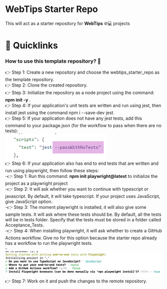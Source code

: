 #
# WebTips Starter Repo
This will act as a starter repository for **WebTips** 🌐💻 projects

#
# 🔗 Quicklinks


### How to use this template repository? 🏁
👉 Step 1: Create a new repository and choose the webtips_starter_repo as the template repository.\
👉 Step 2: Clone the created repository.\
👉 Step 3: Initialize the repository as a node project using the command: __npm init -y__ . \
👉 Step 4: If your application's unit tests are written and run using jest, then install jest using the command npm i --save-dev jest.\
👉 Step 5: If your application does not have any jest tests, add this command to your package.json (for the workflow to pass when there are no tests):\
![command to make the workflow run when there are no tests](https://github.com/solitontech/WebTips_Starter_Repo/blob/main/documentation/assets/WorkflowSpecification/noTests.png)\
👉 Step 6: If your application also has end to end tests that are written and run using playwright, then follow these steps: \
    -👉 Step 1: Run this command: __npm init playwright@latest__ to initialize the project as a playwright project\
    -👉 Step 2: It will ask whether you want to continue with typescript or javascript. By default, it will take typescript. If your project uses JavaScript, give JavaScript option.  \
    -👉 Step 3: The moment playwright is installed, it will also give some sample tests. It will ask where these tests should be. By default, all the tests will be in tests folder. Specify that the tests must be stored in a folder called Acceptance_Tests. \
    -👉 Step 4: When installing playwright, it will ask whether to create a GitHub Actions workflow. Give no for this option because the starter repo already has a workflow to run the playwright tests. \
  -![Steps to follow while configuring playwright tests](https://github.com/solitontech/WebTips_Starter_Repo/blob/main/documentation/assets/PlaywrightTests/configurationSteps.PNG) \
👉 Step 7: Work on it and push the changes to the remote repository. 


